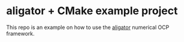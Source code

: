 # aligator + CMake example project

This repo is an example on how to use the [aligator](https://github.com/Simple-Robotics/aligator/) numerical OCP framework.

